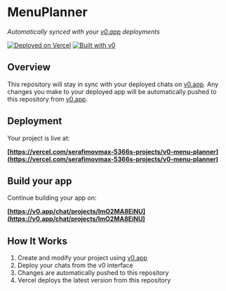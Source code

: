 # MenuPlanner

*Automatically synced with your [v0.app](https://v0.app) deployments*

[![Deployed on Vercel](https://img.shields.io/badge/Deployed%20on-Vercel-black?style=for-the-badge&logo=vercel)](https://vercel.com/serafimovmax-5366s-projects/v0-menu-planner)
[![Built with v0](https://img.shields.io/badge/Built%20with-v0.app-black?style=for-the-badge)](https://v0.app/chat/projects/lmO2MA8EiNU)

## Overview

This repository will stay in sync with your deployed chats on [v0.app](https://v0.app).
Any changes you make to your deployed app will be automatically pushed to this repository from [v0.app](https://v0.app).

## Deployment

Your project is live at:

**[https://vercel.com/serafimovmax-5366s-projects/v0-menu-planner](https://vercel.com/serafimovmax-5366s-projects/v0-menu-planner)**

## Build your app

Continue building your app on:

**[https://v0.app/chat/projects/lmO2MA8EiNU](https://v0.app/chat/projects/lmO2MA8EiNU)**

## How It Works

1. Create and modify your project using [v0.app](https://v0.app)
2. Deploy your chats from the v0 interface
3. Changes are automatically pushed to this repository
4. Vercel deploys the latest version from this repository
